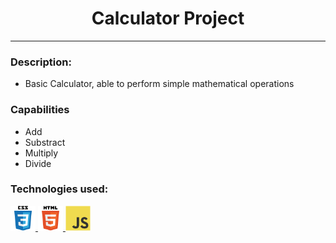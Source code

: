 <h1 align="center">Calculator Project</h1>
<hr></hr>

<h3 align="left">Description:</h3>
<ul><li>Basic Calculator, able to perform simple mathematical operations</li></ul>
<h3 align="left">Capabilities</h3>
<ul>
  <li>Add</li>
  <li>Substract</li>
  <li>Multiply</li>
  <li>Divide</li>
</ul>

<h3 align="left">Technologies used: </h3>
<p align="left"> <a href="https://www.w3schools.com/css/" target="_blank" rel="noreferrer"> <img src="https://raw.githubusercontent.com/devicons/devicon/master/icons/css3/css3-original-wordmark.svg" alt="css3" width="40" height="40"/> </a> <a href="https://www.w3.org/html/" target="_blank" rel="noreferrer"> <img src="https://raw.githubusercontent.com/devicons/devicon/master/icons/html5/html5-original-wordmark.svg" alt="html5" width="40" height="40"/> </a> <a href="https://developer.mozilla.org/en-US/docs/Web/JavaScript" target="_blank" rel="noreferrer"> <img src="https://raw.githubusercontent.com/devicons/devicon/master/icons/javascript/javascript-original.svg" alt="javascript" width="40" height="40"/> </a> </p>
